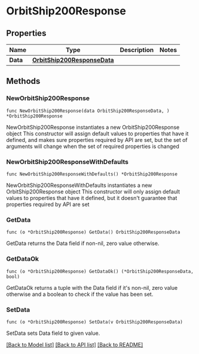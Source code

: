 # OrbitShip200Response

## Properties

Name | Type | Description | Notes
------------ | ------------- | ------------- | -------------
**Data** | [**OrbitShip200ResponseData**](OrbitShip200ResponseData.md) |  | 

## Methods

### NewOrbitShip200Response

`func NewOrbitShip200Response(data OrbitShip200ResponseData, ) *OrbitShip200Response`

NewOrbitShip200Response instantiates a new OrbitShip200Response object
This constructor will assign default values to properties that have it defined,
and makes sure properties required by API are set, but the set of arguments
will change when the set of required properties is changed

### NewOrbitShip200ResponseWithDefaults

`func NewOrbitShip200ResponseWithDefaults() *OrbitShip200Response`

NewOrbitShip200ResponseWithDefaults instantiates a new OrbitShip200Response object
This constructor will only assign default values to properties that have it defined,
but it doesn't guarantee that properties required by API are set

### GetData

`func (o *OrbitShip200Response) GetData() OrbitShip200ResponseData`

GetData returns the Data field if non-nil, zero value otherwise.

### GetDataOk

`func (o *OrbitShip200Response) GetDataOk() (*OrbitShip200ResponseData, bool)`

GetDataOk returns a tuple with the Data field if it's non-nil, zero value otherwise
and a boolean to check if the value has been set.

### SetData

`func (o *OrbitShip200Response) SetData(v OrbitShip200ResponseData)`

SetData sets Data field to given value.



[[Back to Model list]](../README.md#documentation-for-models) [[Back to API list]](../README.md#documentation-for-api-endpoints) [[Back to README]](../README.md)


